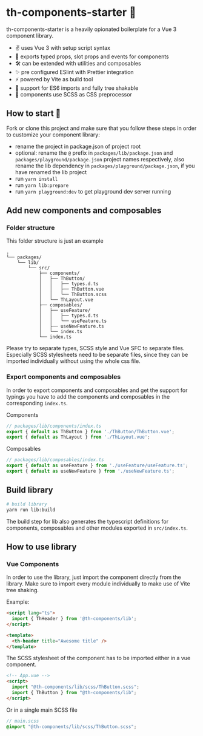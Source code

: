 # th-components-starter 🧱

th-components-starter is a heavily opionated boilerplate for a Vue 3 component library.

* ✌️ uses Vue 3 with setup script syntax
* 💪 exports typed props, slot props and events for components
* 🛠 can be extended with utilities and composables
* ✨ pre configured ESlint with Prettier integration
* ⚡️ powered by Vite as build tool
* 🧩 support for ES6 imports and fully tree shakable
* 🎨 components use SCSS as CSS preprocessor

## How to start 🚀

Fork or clone this project and make sure that you follow these steps in order to customize your component library: 

*  rename the project in package.json of project root
* optional: rename the `@` prefix in `packages/lib/package.json` and `packages/playground/package.json` project names respectively, also rename the lib dependency in `packages/playground/package.json`, if you have renamed the lib project
* run `yarn install`
* run `yarn lib:prepare` 
* run `yarn playground:dev` to get playground dev server running

## Add new components and composables

### Folder structure
This folder structure is just an example

```
.
└── packages/
    └── lib/
        └── src/
            ├── components/
            │   ├── ThButton/
            │   │   ├── types.d.ts
            │   │   ├── ThButton.vue
            │   │   └── ThButton.scss
            │   └── ThLayout.vue
            ├── composables/
            │   ├── useFeature/
            │   │   ├── types.d.ts
            │   │   └── useFeature.ts
            │   ├── useNewFeature.ts
            │   └── index.ts
            └── index.ts
```

Please try to separate types, SCSS style and Vue SFC to separate files. Especially SCSS stylesheets need to be separate files, since they can be imported individually without using the whole css file.

### Export components and composables
In order to export components and composables and get the support for typings you have to add the components and composables in the corresponding `index.ts`. 

Components

``` typescript
// packages/lib/components/index.ts
export { default as ThButton } from './ThButton/ThButton.vue';
export { default as ThLayout } from './ThLayout.vue';
```

Composables

```typescript
// packages/lib/composables/index.ts
export { default as useFeature } from './useFeature/useFeature.ts';
export { default as useNewFeature } from './useNewFeature.ts';
```

## Build library
``` bash
# build library
yarn run lib:build
```

The build step for lib also generates the typescript definitions for components, composables and other modules exported in `src/index.ts`.

## How to use library

### Vue Components
In order to use the library, just import the component directly from the library.
Make sure to import every module individually to make use of Vite tree shaking.

Example:
``` html
<script lang="ts">
  import { ThHeader } from '@th-components/lib';
</script>

<template>
  <th-header title="Awesome title" />
</template>
```

The SCSS stylesheet of the component has to be imported either in a vue component.

``` html
<!-- App.vue -->
<script>
  import "@th-components/lib/scss/ThButton.scss";
  import { ThButton } from "@th-components/lib";
</script>
```

Or in a single main SCSS file
``` scss
// main.scss
@import "@th-components/lib/scss/ThButton.scss";
```
